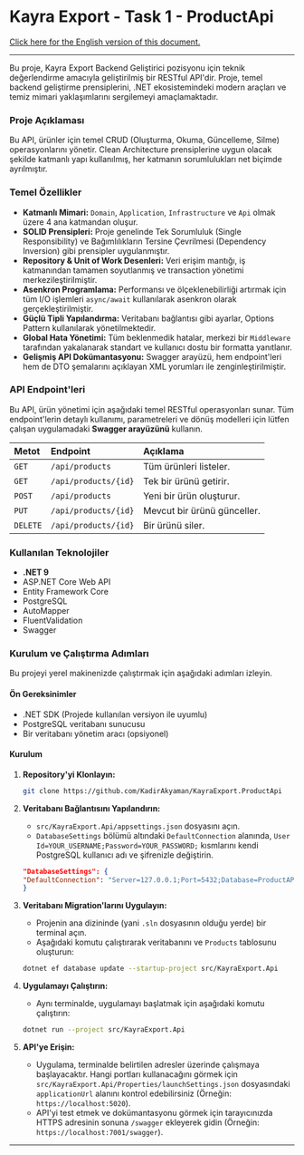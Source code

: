 # Kayra Export - Task 1 - ProductApi

[Click here for the English version of this document.](./README.EN.md)

---

Bu proje, Kayra Export Backend Geliştirici pozisyonu için teknik değerlendirme amacıyla geliştirilmiş bir RESTful API'dir. Proje, temel backend geliştirme prensiplerini, .NET ekosistemindeki modern araçları ve temiz mimari yaklaşımlarını sergilemeyi amaçlamaktadır.


### Proje Açıklaması

Bu API, ürünler için temel CRUD (Oluşturma, Okuma, Güncelleme, Silme) operasyonlarını yönetir. Clean Architecture prensiplerine uygun olacak şekilde katmanlı yapı kullanılmış, her katmanın sorumlulukları net biçimde ayrılmıştır.

### Temel Özellikler

-   **Katmanlı Mimari:** `Domain`, `Application`, `Infrastructure` ve `Api` olmak üzere 4 ana katmandan oluşur.
-   **SOLID Prensipleri:** Proje genelinde Tek Sorumluluk (Single Responsibility) ve Bağımlılıkların Tersine Çevrilmesi (Dependency Inversion) gibi prensipler uygulanmıştır.
-   **Repository & Unit of Work Desenleri:** Veri erişim mantığı, iş katmanından tamamen soyutlanmış ve transaction yönetimi merkezileştirilmiştir.
-   **Asenkron Programlama:** Performansı ve ölçeklenebilirliği artırmak için tüm I/O işlemleri `async/await` kullanılarak asenkron olarak gerçekleştirilmiştir.
-   **Güçlü Tipli Yapılandırma:** Veritabanı bağlantısı gibi ayarlar, Options Pattern kullanılarak yönetilmektedir.
-   **Global Hata Yönetimi:** Tüm beklenmedik hatalar, merkezi bir `Middleware` tarafından yakalanarak standart ve kullanıcı dostu bir formatta yanıtlanır.
-   **Gelişmiş API Dokümantasyonu:** Swagger arayüzü, hem endpoint'leri hem de DTO şemalarını açıklayan XML yorumları ile zenginleştirilmiştir.

### API Endpoint'leri

Bu API, ürün yönetimi için aşağıdaki temel RESTful operasyonları sunar. Tüm endpoint'lerin detaylı kullanımı, parametreleri ve dönüş modelleri için lütfen çalışan uygulamadaki **Swagger arayüzünü** kullanın.

| Metot  | Endpoint            | Açıklama                   |
| :----- | :------------------ | :------------------------- |
| `GET`  | `/api/products`     | Tüm ürünleri listeler.     |
| `GET`  | `/api/products/{id}`| Tek bir ürünü getirir.     |
| `POST` | `/api/products`     | Yeni bir ürün oluşturur.   |
| `PUT`  | `/api/products/{id}`| Mevcut bir ürünü günceller.|
| `DELETE`| `/api/products/{id}`| Bir ürünü siler.           |

### Kullanılan Teknolojiler

-   **.NET 9** 
-   ASP.NET Core Web API
-   Entity Framework Core
-   PostgreSQL
-   AutoMapper
-   FluentValidation
-   Swagger

### Kurulum ve Çalıştırma Adımları

Bu projeyi yerel makinenizde çalıştırmak için aşağıdaki adımları izleyin.

#### Ön Gereksinimler

-   .NET SDK (Projede kullanılan versiyon ile uyumlu)
-   PostgreSQL veritabanı sunucusu
-   Bir veritabanı yönetim aracı (opsiyonel)

#### Kurulum

1.  **Repository'yi Klonlayın:**
    ```sh
    git clone https://github.com/KadirAkyaman/KayraExport.ProductApi
    ```

2.  **Veritabanı Bağlantısını Yapılandırın:**
    -   `src/KayraExport.Api/appsettings.json` dosyasını açın.
    -   `DatabaseSettings` bölümü altındaki `DefaultConnection` alanında, `User Id=YOUR_USERNAME;Password=YOUR_PASSWORD;` kısmlarını kendi PostgreSQL kullanıcı adı ve şifrenizle değiştirin.

    ```json
    "DatabaseSettings": {
    "DefaultConnection": "Server=127.0.0.1;Port=5432;Database=ProductAPI;User Id=YOUR_USERNAME;Password=YOUR_PASSWORD;"
    }
    ```

3.  **Veritabanı Migration'larını Uygulayın:**
    -   Projenin ana dizininde (yani `.sln` dosyasının olduğu yerde) bir terminal açın.
    -   Aşağıdaki komutu çalıştırarak veritabanını ve `Products` tablosunu oluşturun:
    ```sh
    dotnet ef database update --startup-project src/KayraExport.Api
    ```

4.  **Uygulamayı Çalıştırın:**
    -   Aynı terminalde, uygulamayı başlatmak için aşağıdaki komutu çalıştırın:
    ```sh
    dotnet run --project src/KayraExport.Api
    ```

5.  **API'ye Erişin:**
    -   Uygulama, terminalde belirtilen adresler üzerinde çalışmaya başlayacaktır. Hangi portları kullanacağını görmek için `src/KayraExport.Api/Properties/launchSettings.json` dosyasındaki `applicationUrl` alanını kontrol edebilirsiniz (Örneğin: `https://localhost:5020`).
    -   API'yi test etmek ve dokümantasyonu görmek için tarayıcınızda HTTPS adresinin sonuna `/swagger` ekleyerek gidin (Örneğin: `https://localhost:7001/swagger`).

---